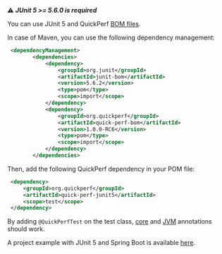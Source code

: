 ⚠️ **_JUnit 5 >= 5.6.0 is required_**

You can use JUnit 5 and QuickPerf [BOM files](https://dzone.com/articles/the-bill-of-materials-in-maven).

In case of Maven, you can use the following dependency management:

```xml
 <dependencyManagement>
        <dependencies>
            <dependency>
                <groupId>org.junit</groupId>
                <artifactId>junit-bom</artifactId>
                <version>5.6.2</version>
                <type>pom</type>
                <scope>import</scope>
            </dependency>
            <dependency>
                <groupId>org.quickperf</groupId>
                <artifactId>quick-perf-bom</artifactId>
                <version>1.0.0-RC6</version>
                <type>pom</type>
                <scope>import</scope>
            </dependency>
        </dependencies>
```

Then, add the following QuickPerf dependency in your POM file:
```xml
 <dependency>
     <groupId>org.quickperf</groupId>
     <artifactId>quick-perf-junit5</artifactId>
     <scope>test</scope>
 </dependency>
```

By adding `@QuickPerfTest` on the test class, [core](https://github.com/quick-perf/doc/wiki/Core-annotations) and [JVM](https://github.com/quick-perf/doc/wiki/JVM-annotations) annotations should work.

A project example with JUnit 5 and Spring Boot is available [here](https://github.com/quick-perf/quickperf-examples/tree/master/springboot-junit5).